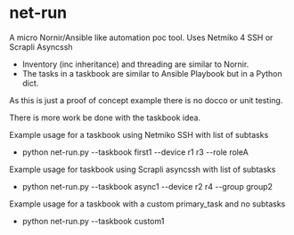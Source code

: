 # net-run

A micro Nornir/Ansible like automation poc tool.  Uses Netmiko 4 SSH or Scrapli Asyncssh

- Inventory (inc inheritance) and threading are similar to Nornir.
- The tasks in a taskbook are similar to Ansible Playbook but in a Python dict.

As this is just a proof of concept example there is no docco or unit testing.  

There is more work be done with the taskbook idea.

Example usage for a taskbook using Netmiko SSH with list of subtasks
- python net-run.py --taskbook first1 --device r1 r3 --role roleA

Example usage for taskbook using Scrapli asyncssh with list of subtasks
- python net-run.py --taskbook async1 --device r2 r4 --group group2

Example usage for a taskbook with a custom primary_task and no subtasks
- python net-run.py --taskbook custom1
